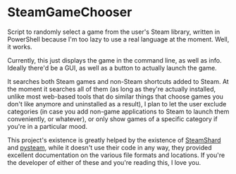 # SteamGameChooser
Script to randomly select a game from the user's Steam library, written in PowerShell because I'm too lazy to use a real language at the moment. Well, it works.

Currently, this just displays the game in the command line, as well as info. Ideally there'd be a GUI, as well as a button to actually launch the game.

It searches both Steam games and non-Steam shortcuts added to Steam. At the moment it searches all of them (as long as they're actually installed, unlike most web-based tools that do similar things that choose games you don't like anymore and uninstalled as a result), I plan to let the user exclude categories (in case you add non-game applications to Steam to launch them conveniently, or whatever), or only show games of a specific category if you're in a particular mood.

This project's existence is greatly helped by the existence of [SteamShard](https://github.com/PsychoTheHedgehog/SteamShard/wiki/shortcuts.vdf) and [pysteam](https://github.com/scottrice/pysteam), while it doesn't use their code in any way, they provided excellent documentation on the various file formats and locations. If you're the developer of either of these and you're reading this, I love you.
